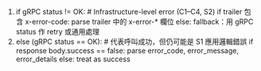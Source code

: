 1. if gRPC status != OK:
       # Infrastructure-level error (C1–C4, S2)
       if trailer 包含 x-error-code:
           parse trailer 中的 x-error-* 欄位
       else:
           fallback：用 gRPC status 作 retry 或通用處理
2. else (gRPC status == OK):
       # 代表呼叫成功，但仍可能是 S1 應用邏輯錯誤
       if response body.success == false:
           parse error_code, error_message, error_details
       else:
           treat as success